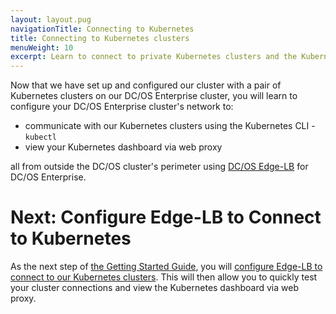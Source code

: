 ```yaml
---
layout: layout.pug
navigationTitle: Connecting to Kubernetes
title: Connecting to Kubernetes clusters
menuWeight: 10
excerpt: Learn to connect to private Kubernetes clusters and the Kubernetes dashboard via web proxy
---
```


Now that we have set up and configured our cluster with a pair of Kubernetes clusters on our DC/OS Enterprise cluster, you will learn to configure your DC/OS Enterprise cluster's network to:

- communicate with our Kubernetes clusters using the Kubernetes CLI - `kubectl`
- view your Kubernetes dashboard via web proxy

all from outside the DC/OS cluster's perimeter using [DC/OS Edge-LB](/services/edgelb/latest/) for DC/OS Enterprise.

# Next: Configure Edge-LB to Connect to Kubernetes

As the next step of [the Getting Started Guide](../getting-started/), you will [configure Edge-LB to connect to our Kubernetes clusters](../getting-started/connecting-to-kubernetes/config-edgelb/). This will then allow you to quickly test your cluster connections and view the Kubernetes dashboard via web proxy.
